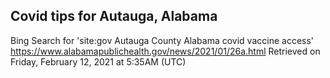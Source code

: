 ## Covid tips for Autauga, Alabama

Bing Search for 'site:gov Autauga County Alabama covid vaccine access'
https://www.alabamapublichealth.gov/news/2021/01/26a.html
Retrieved on Friday, February 12, 2021 at 5:35AM (UTC)